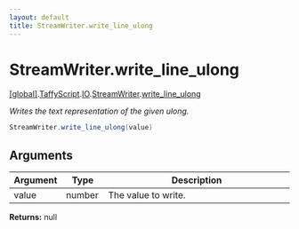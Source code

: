 ```yaml
---
layout: default
title: StreamWriter.write_line_ulong
---
```


# StreamWriter.write_line_ulong

[\[global\]]({{site.baseurl}}/docs/).[TaffyScript]({{site.baseurl}}/docs/TaffyScript/).[IO]({{site.baseurl}}/docs/TaffyScript/IO/).[StreamWriter]({{site.baseurl}}/docs/TaffyScript/IO/StreamWriter/).[write_line_ulong]({{site.baseurl}}/docs/TaffyScript/IO/StreamWriter/write_line_ulong/)

_Writes the text representation of the given ulong._

```cs
StreamWriter.write_line_ulong(value)
```

## Arguments

<table>
  <col width="15%">
  <col width="15%">
  <thead>
    <tr>
      <th>Argument</th>
      <th>Type</th>
      <th>Description</th>
    </tr>
  </thead>
  <tbody>
    <tr>
      <td>value</td>
      <td>number</td>
      <td>The value to write.</td>
    </tr>
  </tbody>
</table>

**Returns:** null
